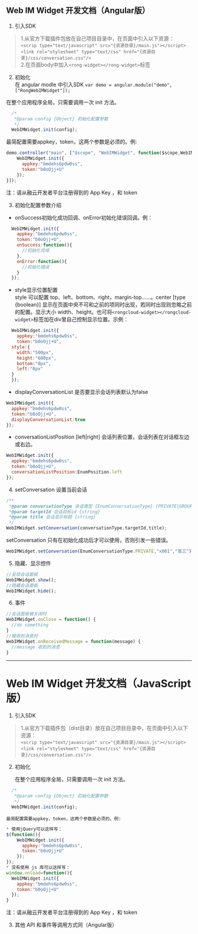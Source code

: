 ## Web IM Widget 开发文档（Angular版）

1. 引入SDK
> 1.从官方下载插件包放在自己项目目录中，在页面中引入以下资源：  
> `<scrip type="text/javascript" src="{资源目录}/main.js"></script>`  
  `<link rel="stylesheet" type="text/css" href="{资源目录}/css/conversation.css"/>`  
> 2.在页面body中加入`<rong-widget></rong-widget>`标签

2. 初始化  
在 angular modle 中引入SDK `var demo = angular.module("demo", ["RongWebIMWidget"]);`

  在整个应用程序全局，只需要调用一次 init 方法。  
```javascript
  /*
   *@param config {Object} 初始化配置参数
   */  
  WebIMWidget.init(config);  
```
  最简配置需要appkey，token，这两个参数是必须的。例:
```javascript
demo.controller("main", ["$scope", "WebIMWidget", function($scope,WebIMWidget) {
    WebIMWidget.init({
      appkey:"bmdehs6pdw0ss",
      token:"b0oOjj+U"
    });
}]);
```
注：请从融云开发者平台注册得到的 App Key ，和 token

3. 初始化配置参数介绍  
  * onSuccess初始化成功回调、onError初始化错误回调。例：
```javascript
  WebIMWidget.init({
    appkey:"bmdehs6pdw0ss",
    token:"b0oOjj+U",
    onSuccess:function(){
      //初始化完成
    },
    onError:function(){
      //初始化错误
    }
  });
```
  * style显示位置配置  
  style 可以配置 top、left、bottom、right，margin-top……。center [type {boolean}] 显示在页面中央不可和之前的项同时出现，若同时出现则忽略之前的配置。显示大小 width、height。也可将`<rongcloud-widget></rongcloud-widget>`标签加在div里自己控制显示位置。示例：
  ```javascript
	WebIMWidget.init({
	  appkey:"bmdehs6pdw0ss",
	  token:"b0oOjj+U",
    style:{
      width:"500px",
      height:"600px",
      bottom:"0px",
      left:"0px"
    }
	});
  ```
  * displayConversationList 是否要显示会话列表默认为false
  ```javascript
  WebIMWidget.init({
    appkey:"bmdehs6pdw0ss",
    token:"b0oOjj+U",
    displayConversationList:true
  });
  ```
  * conversationListPosition [left|right] 会话列表位置，会话列表在对话框左边或右边。
  ```javascript
  WebIMWidget.init({
    appkey:"bmdehs6pdw0ss",
    token:"b0oOjj+U",
    conversationListPosition:EnumPosition.left
  });
  ```
4. setConversation 设置当前会话  
  ```javascript
  /**
   *@param conversationType 会话类型 {EnumConversationType} [PRIVATE|GROUP……]
   *@param targetId 会话目标id {string}
   *@param title 会话显示标题 {string}
   */
  WebIMWidget.setConversation(conversationType,targetId,title);
  ```
  setConversation 只有在初始化成功后才可以使用，否则引发一些错误。
  ```javascript
  WebIMWidget.setConversation(EnumConversationType.PRIVATE,"x001","张三");
  ```
5. 隐藏、显示控件
```javascript
//呈现会话面板
WebIMWidget.show();
//隐藏会话面板
WebIMWidget.hide();
```
6. 事件
```javascript
//会话面板被关闭时
WebIMWidget.onClose = function() {
  //do something
}
//接收到消息时
WebIMWidget.onReceivedMessage = function(message) {
  //message 收到的消息
}
```

---

# Web IM Widget 开发文档（JavaScript版）

1. 引入SDK
> 1.从官方下载插件包（dist目录）放在自己项目目录中，在页面中引入以下资源：  
> `<scrip type="text/javascript" src="{资源目录}/main.js"></script>`  
  `<link rel="stylesheet" type="text/css" href="{资源目录}/css/conversation.css"/>`  

2. 初始化  

    在整个应用程序全局，只需要调用一次 init 方法。  
  ```javascript
    /*
     *@param config {Object} 初始化配置参数
     */  
    WebIMWidget.init(config);  
  ```
    最简配置需要appkey，token，这两个参数是必须的。例:
  ```javascript
  * 使用jQuery可以这样写：
  $(function(){
      WebIMWidget.init({
        appkey:"bmdehs6pdw0ss",
        token:"b0oOjj+U"
      });
  });
  * 没有使用 js 库可以这样写：
  window.onload=function(){
    WebIMWidget.init({
      appkey:"bmdehs6pdw0ss",
      token:"b0oOjj+U"
    });
  }
  ```
  注：请从融云开发者平台注册得到的 App Key ，和 token

3. 其他 API 和事件等调用方式同（Angular版）
